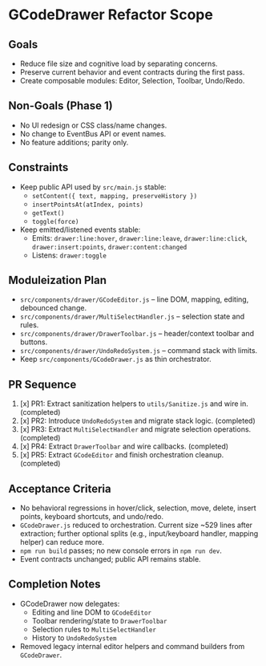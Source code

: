 # GCodeDrawer Refactor Scope

## Goals
- Reduce file size and cognitive load by separating concerns.
- Preserve current behavior and event contracts during the first pass.
- Create composable modules: Editor, Selection, Toolbar, Undo/Redo.

## Non-Goals (Phase 1)
- No UI redesign or CSS class/name changes.
- No change to EventBus API or event names.
- No feature additions; parity only.

## Constraints
- Keep public API used by `src/main.js` stable:
  - `setContent({ text, mapping, preserveHistory })`
  - `insertPointsAt(atIndex, points)`
  - `getText()`
  - `toggle(force)`
- Keep emitted/listened events stable:
  - Emits: `drawer:line:hover`, `drawer:line:leave`, `drawer:line:click`, `drawer:insert:points`, `drawer:content:changed`
  - Listens: `drawer:toggle`

## Moduleization Plan
- `src/components/drawer/GCodeEditor.js` – line DOM, mapping, editing, debounced change.
- `src/components/drawer/MultiSelectHandler.js` – selection state and rules.
- `src/components/drawer/DrawerToolbar.js` – header/context toolbar and buttons.
- `src/components/drawer/UndoRedoSystem.js` – command stack with limits.
- Keep `src/components/GCodeDrawer.js` as thin orchestrator.

## PR Sequence
1. [x] PR1: Extract sanitization helpers to `utils/Sanitize.js` and wire in. (completed)
2. [x] PR2: Introduce `UndoRedoSystem` and migrate stack logic. (completed)
3. [x] PR3: Extract `MultiSelectHandler` and migrate selection operations. (completed)
4. [x] PR4: Extract `DrawerToolbar` and wire callbacks. (completed)
5. [x] PR5: Extract `GCodeEditor` and finish orchestration cleanup. (completed)

## Acceptance Criteria
- No behavioral regressions in hover/click, selection, move, delete, insert points, keyboard shortcuts, and undo/redo.
- `GCodeDrawer.js` reduced to orchestration. Current size ~529 lines after extraction; further optional splits (e.g., input/keyboard handler, mapping helper) can reduce more.
- `npm run build` passes; no new console errors in `npm run dev`.
- Event contracts unchanged; public API remains stable.

## Completion Notes
- GCodeDrawer now delegates:
  - Editing and line DOM to `GCodeEditor`
  - Toolbar rendering/state to `DrawerToolbar`
  - Selection rules to `MultiSelectHandler`
  - History to `UndoRedoSystem`
- Removed legacy internal editor helpers and command builders from `GCodeDrawer`.
